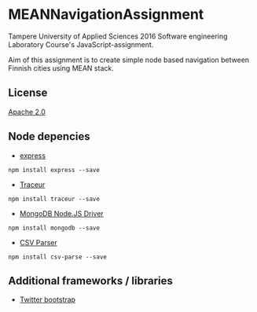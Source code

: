 # MEANNavigationAssignment
Tampere University of Applied Sciences 2016 Software engineering Laboratory Course's JavaScript-assignment.

Aim of this assignment is to create simple node based navigation between Finnish cities using MEAN stack.

## License
  [Apache 2.0](https://raw.githubusercontent.com/13i224HetekiviLehmus/MEANNavigationAssignment/master/LICENSE)

## Node depencies
- [express](https://github.com/expressjs/express)
```
npm install express --save
```
- [Traceur](https://github.com/google/traceur-compiler)
```
npm install traceur --save
```
- [MongoDB Node.JS Driver](https://mongodb.github.io/node-mongodb-native/)
```
npm install mongodb --save
```
- [CSV Parser](https://github.com/wdavidw/node-csv-parse)
```
npm install csv-parse --save
```


## Additional frameworks / libraries
  - [Twitter bootstrap](https://getbootstrap.com/)
